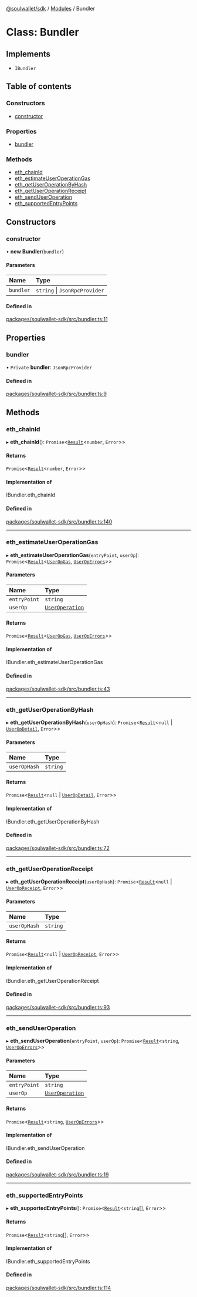 [@soulwallet/sdk](../README.md) / [Modules](../modules.md) / Bundler

# Class: Bundler

## Implements

- `IBundler`

## Table of contents

### Constructors

- [constructor](Bundler.md#constructor)

### Properties

- [bundler](Bundler.md#bundler)

### Methods

- [eth\_chainId](Bundler.md#eth_chainid)
- [eth\_estimateUserOperationGas](Bundler.md#eth_estimateuseroperationgas)
- [eth\_getUserOperationByHash](Bundler.md#eth_getuseroperationbyhash)
- [eth\_getUserOperationReceipt](Bundler.md#eth_getuseroperationreceipt)
- [eth\_sendUserOperation](Bundler.md#eth_senduseroperation)
- [eth\_supportedEntryPoints](Bundler.md#eth_supportedentrypoints)

## Constructors

### constructor

• **new Bundler**(`bundler`)

#### Parameters

| Name | Type |
| :------ | :------ |
| `bundler` | `string` \| `JsonRpcProvider` |

#### Defined in

[packages/soulwallet-sdk/src/bundler.ts:11](https://github.com/SoulWallet/soulwalletlib/blob/38adfd4/packages/soulwallet-sdk/src/bundler.ts#L11)

## Properties

### bundler

• `Private` **bundler**: `JsonRpcProvider`

#### Defined in

[packages/soulwallet-sdk/src/bundler.ts:9](https://github.com/SoulWallet/soulwalletlib/blob/38adfd4/packages/soulwallet-sdk/src/bundler.ts#L9)

## Methods

### eth\_chainId

▸ **eth_chainId**(): `Promise`<[`Result`](../modules.md#result)<`number`, `Error`\>\>

#### Returns

`Promise`<[`Result`](../modules.md#result)<`number`, `Error`\>\>

#### Implementation of

IBundler.eth\_chainId

#### Defined in

[packages/soulwallet-sdk/src/bundler.ts:140](https://github.com/SoulWallet/soulwalletlib/blob/38adfd4/packages/soulwallet-sdk/src/bundler.ts#L140)

___

### eth\_estimateUserOperationGas

▸ **eth_estimateUserOperationGas**(`entryPoint`, `userOp`): `Promise`<[`Result`](../modules.md#result)<[`UserOpGas`](../interfaces/UserOpGas.md), [`UserOpErrors`](UserOpErrors.md)\>\>

#### Parameters

| Name | Type |
| :------ | :------ |
| `entryPoint` | `string` |
| `userOp` | [`UserOperation`](../modules.md#useroperation) |

#### Returns

`Promise`<[`Result`](../modules.md#result)<[`UserOpGas`](../interfaces/UserOpGas.md), [`UserOpErrors`](UserOpErrors.md)\>\>

#### Implementation of

IBundler.eth\_estimateUserOperationGas

#### Defined in

[packages/soulwallet-sdk/src/bundler.ts:43](https://github.com/SoulWallet/soulwalletlib/blob/38adfd4/packages/soulwallet-sdk/src/bundler.ts#L43)

___

### eth\_getUserOperationByHash

▸ **eth_getUserOperationByHash**(`userOpHash`): `Promise`<[`Result`](../modules.md#result)<``null`` \| [`UserOpDetail`](../interfaces/UserOpDetail.md), `Error`\>\>

#### Parameters

| Name | Type |
| :------ | :------ |
| `userOpHash` | `string` |

#### Returns

`Promise`<[`Result`](../modules.md#result)<``null`` \| [`UserOpDetail`](../interfaces/UserOpDetail.md), `Error`\>\>

#### Implementation of

IBundler.eth\_getUserOperationByHash

#### Defined in

[packages/soulwallet-sdk/src/bundler.ts:72](https://github.com/SoulWallet/soulwalletlib/blob/38adfd4/packages/soulwallet-sdk/src/bundler.ts#L72)

___

### eth\_getUserOperationReceipt

▸ **eth_getUserOperationReceipt**(`userOpHash`): `Promise`<[`Result`](../modules.md#result)<``null`` \| [`UserOpReceipt`](../interfaces/UserOpReceipt.md), `Error`\>\>

#### Parameters

| Name | Type |
| :------ | :------ |
| `userOpHash` | `string` |

#### Returns

`Promise`<[`Result`](../modules.md#result)<``null`` \| [`UserOpReceipt`](../interfaces/UserOpReceipt.md), `Error`\>\>

#### Implementation of

IBundler.eth\_getUserOperationReceipt

#### Defined in

[packages/soulwallet-sdk/src/bundler.ts:93](https://github.com/SoulWallet/soulwalletlib/blob/38adfd4/packages/soulwallet-sdk/src/bundler.ts#L93)

___

### eth\_sendUserOperation

▸ **eth_sendUserOperation**(`entryPoint`, `userOp`): `Promise`<[`Result`](../modules.md#result)<`string`, [`UserOpErrors`](UserOpErrors.md)\>\>

#### Parameters

| Name | Type |
| :------ | :------ |
| `entryPoint` | `string` |
| `userOp` | [`UserOperation`](../modules.md#useroperation) |

#### Returns

`Promise`<[`Result`](../modules.md#result)<`string`, [`UserOpErrors`](UserOpErrors.md)\>\>

#### Implementation of

IBundler.eth\_sendUserOperation

#### Defined in

[packages/soulwallet-sdk/src/bundler.ts:19](https://github.com/SoulWallet/soulwalletlib/blob/38adfd4/packages/soulwallet-sdk/src/bundler.ts#L19)

___

### eth\_supportedEntryPoints

▸ **eth_supportedEntryPoints**(): `Promise`<[`Result`](../modules.md#result)<`string`[], `Error`\>\>

#### Returns

`Promise`<[`Result`](../modules.md#result)<`string`[], `Error`\>\>

#### Implementation of

IBundler.eth\_supportedEntryPoints

#### Defined in

[packages/soulwallet-sdk/src/bundler.ts:114](https://github.com/SoulWallet/soulwalletlib/blob/38adfd4/packages/soulwallet-sdk/src/bundler.ts#L114)
